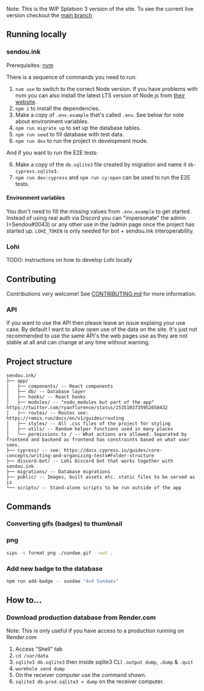 Note: This is the WIP Splatoon 3 version of the site. To see the current live version checkout the [main branch](https://github.com/Sendouc/sendou.ink/tree/main)

## Running locally

### sendou.ink

Prerequisites: [nvm](https://github.com/nvm-sh/nvm)

There is a sequence of commands you need to run:

1. `nvm use` to switch to the correct Node version. If you have problems with nvm you can also install the latest LTS version of Node.js from [their website](https://nodejs.org/en/).
2. `npm i` to install the dependencies.
3. Make a copy of `.env.example` that's called `.env`. See below for note about environment variables.
4. `npm run migrate up` to set up the database tables.
5. `npm run seed` to fill database with test data.
6. `npm run dev` to run the project in development mode.

And if you want to run the E2E tests:

6. Make a copy of the `db.sqlite3` file created by migration and name it `db-cypress.sqlite3`.
7. `npm run dev:cypress` and `npm run cy:open` can be used to run the E2E tests.

#### Environment variables

You don't need to fill the missing values from `.env.example` to get started. Instead of using real auth via Discord you can "impersonate" the admin (=Sendou#0043) or any other use in the /admin page once the project has started up. `LOHI_TOKEN` is only needed for bot + sendou.ink interoperability.

### Lohi

TODO: instructions on how to develop Lohi locally

## Contributing

Contributions very welcome! See [CONTRIBUTING.md](./CONTRIBUTING.md) for more information.

### API

If you want to use the API then please leave an issue explaing your use case. By default I want to allow open use of the data on the site. It's just not recommended to use the same API's the web pages use as they are not stable at all and can change at any time without warning.

## Project structure

```
sendou.ink/
├── app/
│   ├── components/ -- React components
│   ├── db/ -- Database layer
│   ├── hooks/ -- React hooks
│   ├── modules/ -- "nodu_modules but part of the app" https://twitter.com/ryanflorence/status/1535103735952658432
│   ├── routes/ -- Routes see: https://remix.run/docs/en/v1/guides/routing
│   ├── styles/ -- All .css files of the project for styling
│   ├── utils/ -- Random helper functions used in many places
│   └── permissions.ts / -- What actions are allowed. Separated by frontend and backend as frontend has constraints based on what user sees.
├── cypress/ -- see: https://docs.cypress.io/guides/core-concepts/writing-and-organizing-tests#Folder-structure
├── discord-bot/ -- Lohi Discord bot that works together with sendou.ink
├── migrations/ -- Database migrations
├── public/ -- Images, built assets etc. static files to be served as is
└── scripts/ -- Stand-alone scripts to be run outside of the app
```

## Commands

### Converting gifs (badges) to thumbnail

### png

```bash
sips -s format png ./sundae.gif --out .
```

### Add new badge to the database

```bash
npm run add-badge -- sundae "4v4 Sundaes"
```

## How to...

### Download production database from Render.com

Note: This is only useful if you have access to a production running on Render.com

1. Access "Shell" tab
2. `cd /var/data`
3. `sqlite3 db.sqlite3` then inside sqlite3 CLI `.output dump`, `.dump` & `.quit`
4. `wormhole send dump`
5. On the receiver computer use the command shown.
6. `sqlite3 db-prod.sqlite3 < dump` on the receiver computer.
